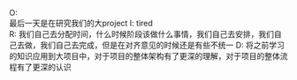 O:  
最后一天是在研究我们的大project
I: tired  
R:
我们自己去分配时间，什么时候阶段该做什么事情，我们自己去安排，我们自己去做，我们自己去完成，但是在对齐意见的时候还是有些不统一
D:
将之前学习的知识应用到大项目中，对于项目的整体架构有了更深的理解，对于项目的整体流程有了更深的认识